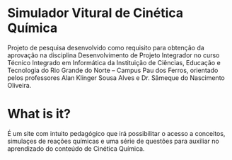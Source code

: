 # Simulador Vitural de Cinética Química
Projeto de pesquisa desenvolvido como requisito para obtenção da aprovação na disciplina Desenvolvimento de Projeto Integrador no curso Técnico Integrado em Informática da Instituição de Ciências, Educação e Tecnologia do Rio Grande do Norte – Campus Pau dos Ferros, orientado pelos professores Alan Klinger Sousa Alves e Dr. Sâmeque do Nascimento Oliveira.

# What is it?
É um site com intuito pedagógico que irá possibilitar o acesso a conceitos, simulaçes de reações químicas e uma série de questões para auxiliar no aprendizado do conteúdo de Cinética Química.
